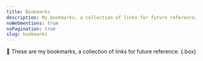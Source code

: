 ```yaml
---
title: Bookmarks
description: My bookmarks, a collection of links for future reference.
noWebmentions: true
noPagination: true
slug: bookmarks
---
```


🔖 These are my bookmarks, a collection of links for future reference.
{.box}
